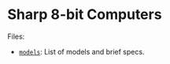 Sharp 8-bit Computers
=====================

Files:
- [`models`](models.md): List of models and brief specs.
